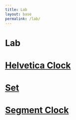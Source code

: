```yaml
---
title: Lab
layout: base
permalink: /lab/
---
```

<div class="lists">
<h1>Lab</h1>
<a href="/lab/helvetica/"><h1>Helvetica Clock</h1></a>
<a href="/lab/set/"><h1>Set</h1></a>
<a href="/lab/segment/"><h1>Segment Clock</h1></a>
</div>